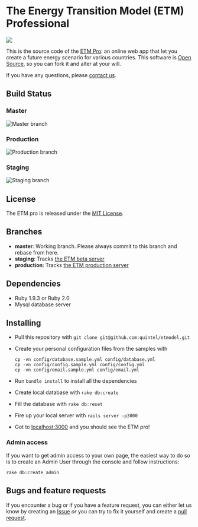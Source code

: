 # The Energy Transition Model (ETM) Professional

![](http://f.cl.ly/items/291h3S0g3E2U3L1T0Z2H/Screen%20Shot%202013-12-10%20at%2013.38.35.png)

This is the source code of the [ETM Pro](http://pro.et-model.com):
an online web app that let you create a future energy scenario for various countries.
This software is [Open Source](LICENSE.txt), so you can fork it and alter at your will.

If you have any questions, please [contact us](http://quintel.com/contact).

## Build Status

### Master
![Master branch](https://semaphoreapp.com/api/v1/projects/4c715d68deace497255af08727d617d510d3e01d/8647/badge.png)

### Production
![Production branch](https://semaphoreapp.com/api/v1/projects/4c715d68deace497255af08727d617d510d3e01d/110957/badge.png)

### Staging
![Staging branch](https://semaphoreapp.com/api/v1/projects/4c715d68deace497255af08727d617d510d3e01d/81874/badge.png)

## License

The ETM pro is released under the [MIT License](LICENSE.txt).

## Branches

* **master**: Working branch. Please always commit to this branch and rebase from here.
* **staging**: Tracks [the ETM beta server](http://beta.pro.et-model.com)
* **production**: Tracks [the ETM production server](http://pro.et-model.com)

## Dependencies

* Ruby 1.9.3 or Ruby 2.0
* Mysql database server

## Installing

* Pull this repository with `git clone git@github.com:quintel/etmodel.git`
* Create your personal configuration files from the samples with
  ```
  cp -vn config/database.sample.yml config/database.yml
  cp -vn config/config.sample.yml config/config.yml
  cp -vn config/email.sample.yml config/email.yml
  ```

* Run `bundle install` to install all the dependencies
* Create local database with `rake db:create`
* Fill the database with `rake db:reset`
* Fire up your local server with `rails server -p3000`
* Got to [localhost:3000](http://localhost:3000) and you should see the ETM pro!

### Admin access

If you want to get admin access to your own page, the easiest way to do so
is to create an Admin User through the console and follow instructions:

    rake db:create_admin

## Bugs and feature requests

If you encounter a bug or if you have a feature request, you can either let us
know by creating an [Issue](http://github.com/quintel/etmodel/issues) *or* you
can try to fix it yourself and create a
[pull request](http://github.com/quintel/etmodel/pulls).
